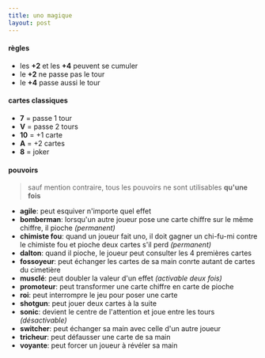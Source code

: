 ```yaml
---
title: uno magique
layout: post
---
```


#### règles

- les **+2** et les **+4** peuvent se cumuler
- le **+2** ne passe pas le tour
- le **+4** passe aussi le tour

#### cartes classiques

- **7** = passe 1 tour
- **V** = passe 2 tours
- **10** = +1 carte
- **A** = +2 cartes
- **8** = joker

#### pouvoirs

> sauf mention contraire, tous les pouvoirs ne sont utilisables **qu'une fois**

- **agile**: peut esquiver n'importe quel effet 
- **bomberman**: lorsqu'un autre joueur pose une carte chiffre sur le même chiffre, il pioche *(permanent)*
- **chimiste fou**: quand un joueur fait uno, il doit gagner un chi-fu-mi contre le chimiste fou et pioche deux cartes s'il perd *(permanent)*
- **dalton**: quand il pioche, le joueur peut consulter les 4 premières cartes
- **fossoyeur**: peut échanger les cartes de sa main conrte autant de cartes du cimetière
- **musclé**: peut doubler la valeur d'un effet *(activable deux fois)*
- **promoteur**: peut transformer une carte chiffre en carte de pioche
- **roi**: peut interrompre le jeu pour poser une carte
- **shotgun**: peut jouer deux cartes à la suite
- **sonic**: devient le centre de l'attention et joue entre les tours *(désactivable)*
- **switcher**: peut échanger sa main avec celle d'un autre joueur
- **tricheur**: peut défausser une carte de sa main
- **voyante**: peut forcer un joueur à révéler sa main
